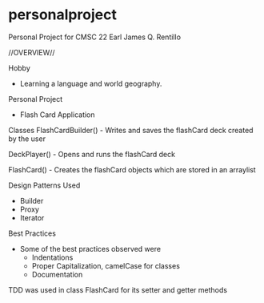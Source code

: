 # personalproject
Personal Project for CMSC 22
Earl James Q. Rentillo

//OVERVIEW//

Hobby
  - Learning a language and world geography.

Personal Project
  - Flash Card Application
  
Classes 
  FlashCardBuilder()
    - Writes and saves the flashCard deck created by the user
    
  DeckPlayer()
    - Opens and runs the flashCard deck 
    
  FlashCard()
    - Creates the flashCard objects which are stored in an arraylist
    
Design Patterns Used
  - Builder 
  - Proxy
  - Iterator 
   
Best Practices
  - Some of the best practices observed were
      - Indentations
      - Proper Capitalization, camelCase for classes
      - Documentation
  
TDD was used in class FlashCard for its setter and getter methods
